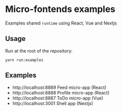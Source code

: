 # Micro-fontends examples

Examples shared `runtime` using React, Vue and Nextjs

## Usage

Run at the root of the repository:

`yarn run:examples`

## Examples

- http://localhost:8889 Feed micro-app (React)
- http://localhost:8888 Profile micro-app (React)
- http://localhost:8887 ToDo micro-app (Vue)
- http://localhost:3001 Shell app (Nextjs)
